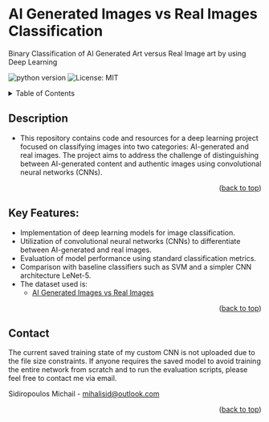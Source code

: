 <a name="readme-top"></a>

# AI Generated Images vs Real Images Classification

Binary Classification of AI Generated Art versus Real Image art by using Deep Learning

<!-- https://badgen.net/badge/:subject/:status/:color?icon=github -->
![python version](https://badgen.net/badge/python/3.8/blue)
![License: MIT](https://img.shields.io/badge/License-MIT-yellow.svg)

<!-- TABLE OF CONTENTS -->
<details>
  <summary>Table of Contents</summary>
  <ol>
    <li><a href="#description">Description</a>
    <li><a href="#key-features">Key Features</a></li>
    <li><a href="#contact">Contact</a></li>
  </ol>
</details>

<!-- Description -->
## Description

 - This repository contains code and resources for a deep learning project focused on classifying images into two categories: AI-generated and real images. The project aims to address the challenge of distinguishing between AI-generated content and authentic images using convolutional neural networks (CNNs).
<p align="right">(<a href="#readme-top">back to top</a>)</p>
 
## Key Features:
  - Implementation of deep learning models for image classification.
  - Utilization of convolutional neural networks (CNNs) to differentiate between AI-generated and real images.
  - Evaluation of model performance using standard classification metrics.
  - Comparison with baseline classifiers such as SVM and a simpler CNN architecture LeNet-5.
  - The dataset used is:
    - [AI Generated Images vs Real Images](https://www.kaggle.com/datasets/cashbowman/ai-generated-images-vs-real-images)
<p align="right">(<a href="#readme-top">back to top</a>)</p>

<!-- CONTACT -->
## Contact
The current saved training state of my custom CNN is not uploaded due to the file size constraints. If anyone requires the saved model to avoid training the entire network from scratch and to run the evaluation scripts, please feel free to contact me via email.

Sidiropoulos Michail - mihalisid@outlook.com
<p align="right">(<a href="#readme-top">back to top</a>)</p>

